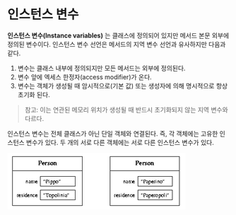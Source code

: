 # 인스턴스 변수

**인스턴스 변수(Instance variables)** 는 클래스에 정의되어 있지만 메서드 본문 외부에 정의된 변수이다. 인스턴스 변수 선언은 메서드의 지역 변수 선언과 유사하지만 다음과 같다. 
1. 변수는 클래스 내부에 정의되지만 모든 메서드는 외부에 정의된다.
2. 변수 앞에 엑세스 한정자(access modifier)가 온다.
3. 변수는 객체가 생성될 때 암시적으로(기본 값) 또는 생성자에 의해 명시적으로 항상 초기화 된다.
> 참고: 이는 연관된 메모리 위치가 생성될 때 반드시 초기화되지 않는 지역 변수와 다르다.


인스턴스 변수는 전체 클래스가 아닌 단일 객체와 연결된다. 즉, 각 객체에는 고유한 인스턴스 변수가 있다. 두 개의 서로 다른 객체에는 서로 다른 인스턴스 변수가 있다.

![인스턴스 변수](./images/인스턴스%20변수.png)